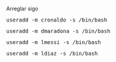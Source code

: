 Arreglar sigo
<pre>useradd -m cronaldo -s /bin/bash </pre>
<pre>useradd -m dmaradona -s /bin/bash </pre>
<pre>useradd -m lmessi -s /bin/bash </pre>
<pre>useradd -m ldiaz -s /bin/bash </pre>
